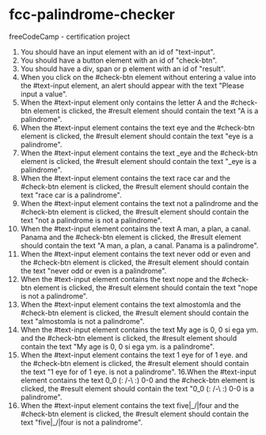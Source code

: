 # fcc-palindrome-checker
freeCodeCamp - certification project

1. You should have an input element with an id of "text-input".
2. You should have a button element with an id of "check-btn".
3. You should have a div, span or p element with an id of "result".
4. When you click on the #check-btn element without entering a value into the #text-input element, an alert should appear with the text "Please input a value".
5. When the #text-input element only contains the letter A and the #check-btn element is clicked, the #result element should contain the text "A is a palindrome".
6. When the #text-input element contains the text eye and the #check-btn element is clicked, the #result element should contain the text "eye is a palindrome".
7. When the #text-input element contains the text _eye and the #check-btn element is clicked, the #result element should contain the text "_eye is a palindrome".
8. When the #text-input element contains the text race car and the #check-btn element is clicked, the #result element should contain the text "race car is a palindrome".
9. When the #text-input element contains the text not a palindrome and the #check-btn element is clicked, the #result element should contain the text "not a palindrome is not a palindrome".
10. When the #text-input element contains the text A man, a plan, a canal. Panama and the #check-btn element is clicked, the #result element should contain the text "A man, a plan, a canal. Panama is a palindrome".
11. When the #text-input element contains the text never odd or even and the #check-btn element is clicked, the #result element should contain the text "never odd or even is a palindrome".
12. When the #text-input element contains the text nope and the #check-btn element is clicked, the #result element should contain the text "nope is not a palindrome".
13. When the #text-input element contains the text almostomla and the #check-btn element is clicked, the #result element should contain the text "almostomla is not a palindrome".
14. When the #text-input element contains the text My age is 0, 0 si ega ym. and the #check-btn element is clicked, the #result element should contain the text "My age is 0, 0 si ega ym. is a palindrome".
15. When the #text-input element contains the text 1 eye for of 1 eye. and the #check-btn element is clicked, the #result element should contain the text "1 eye for of 1 eye. is not a palindrome".
16.When the #text-input element contains the text 0_0 (: /-\ :) 0-0 and the #check-btn element is clicked, the #result element should contain the text "0_0 (: /-\ :) 0-0 is a palindrome".
17. When the #text-input element contains the text five|\_/|four and the #check-btn element is clicked, the #result element should contain the text "five|\_/|four is not a palindrome".
